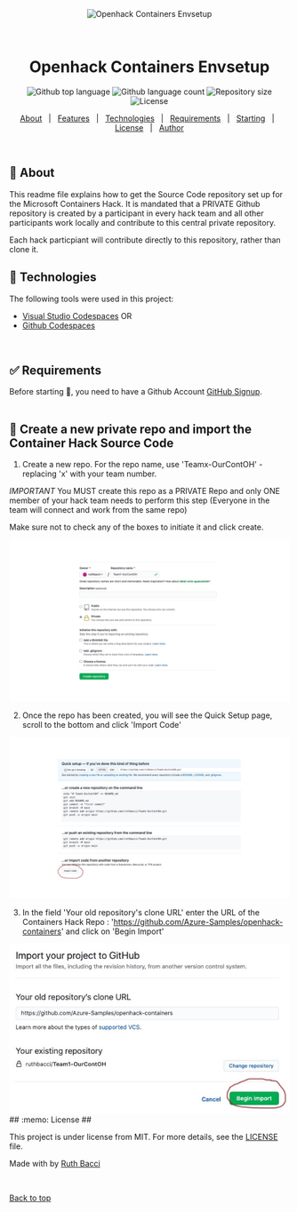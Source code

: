 <div align="center" id="top"> 
  <img src="./.github/app.gif" alt="Openhack Containers Envsetup" />

  &#xa0;

  <!-- <a href="https://openhackcontainersenvsetup.netlify.app">Demo</a> -->
</div>

<h1 align="center">Openhack Containers Envsetup</h1>

<p align="center">
  <img alt="Github top language" src="https://img.shields.io/github/languages/top/ruthbacci/openhack-containers-envsetup?color=56BEB8">

  <img alt="Github language count" src="https://img.shields.io/github/languages/count/ruthbacci/openhack-containers-envsetup?color=56BEB8">

  <img alt="Repository size" src="https://img.shields.io/github/repo-size/ruthbacci/openhack-containers-envsetup?color=56BEB8">

  <img alt="License" src="https://img.shields.io/github/license/ruthbacci/openhack-containers-envsetup?color=56BEB8">

  <!-- <img alt="Github issues" src="https://img.shields.io/github/issues/{{YOUR_GITHUB_USERNAME}}/openhack-containers-envsetup?color=56BEB8" /> -->

  <!-- <img alt="Github forks" src="https://img.shields.io/github/forks/{{YOUR_GITHUB_USERNAME}}/openhack-containers-envsetup?color=56BEB8" /> -->

  <!-- <img alt="Github stars" src="https://img.shields.io/github/stars/{{YOUR_GITHUB_USERNAME}}/openhack-containers-envsetup?color=56BEB8" /> -->
</p>

<!-- Status -->

<!-- <h4 align="center"> 
	🚧  Openhack Containers Envsetup 🚀 Under construction...  🚧
</h4> 

<hr> -->

<p align="center">
  <a href="#dart-about">About</a> &#xa0; | &#xa0; 
  <a href="#sparkles-features">Features</a> &#xa0; | &#xa0;
  <a href="#rocket-technologies">Technologies</a> &#xa0; | &#xa0;
  <a href="#white_check_mark-requirements">Requirements</a> &#xa0; | &#xa0;
  <a href="#checkered_flag-starting">Starting</a> &#xa0; | &#xa0;
  <a href="#memo-license">License</a> &#xa0; | &#xa0;
  <a href="https://github.com/{{YOUR_GITHUB_USERNAME}}" target="_blank">Author</a>
</p>

<br>

## :dart: About ##

This readme file explains how to get the Source Code repository set up for the Microsoft Containers Hack.  It is mandated that a PRIVATE Github repository is created by a participant in every hack team and all other participants work locally and contribute to this central private repository. 

Each hack particpiant will contribute directly to this repository, rather than clone it.

<!--## :sparkles: Features ##

:heavy_check_mark: Feature 1;\
:heavy_check_mark: Feature 2;\
:heavy_check_mark: Feature 3; -->

## :rocket: Technologies ##

The following tools were used in this project:

- [Visual Studio Codespaces](https://expo.io/) OR 
- [Github Codespaces](https://github.com/codespaces) 

<br>

## :white_check_mark: Requirements ##

Before starting :checkered_flag:, you need to have a Github Account [GitHub Signup](https://github.com/join?).
<br>
<br>



## :checkered_flag: Create a new private repo and import the Container Hack Source Code ##

1) Create a new repo.  For the repo name, use 'Teamx-OurContOH' - replacing 'x' with your team number.  

*IMPORTANT* You MUST create this repo as a PRIVATE Repo and only ONE member of your hack team needs to perform this step (Everyone in the team will connect and work from the same repo)

Make sure not to check any of the boxes to initiate it and click create. 

<img src ="./images/oh-create-repo.jpg">
<br>

2) Once the repo has been created, you will see the Quick Setup page, scroll to the bottom and click 'Import Code'

<img src ="./images/ImportCode.jpg">
<br>

3) In the field 'Your old repository's clone URL' enter the URL of the Containers Hack Repo : 'https://github.com/Azure-Samples/openhack-containers' and click on 'Begin Import'

<img src ="./images/beginimport.jpg">



<!--
```bash
# Clone this project
$ git clone https://github.com/{{YOUR_GITHUB_USERNAME}}/openhack-containers-envsetup

# Access
$ cd openhack-containers-envsetup 

```
-->
<br>
## :memo: License ##

This project is under license from MIT. For more details, see the [LICENSE](LICENSE.md) file.


Made with by <a href="https://github.com/ruthbacci" target="_blank">Ruth Bacci</a>

&#xa0;

<a href="#top">Back to top</a>
